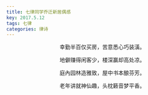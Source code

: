 ```yaml
---
title: 七律同学乔迁新居偶感
key: 2017.5.12
tags: 七律
categories: 律诗
---
```


<p align="center">幸勤半百仅买房，苦意悉心巧装潢。
</p>
<p align="center">地僻赚得闲客少，楼深赢却高处凉。
</p>
<p align="center">庭內园林造雅致，屋中书本酿芬芳。
</p>
<p align="center">老年讲就神仙趣，头枕籁音梦平香。
</p>
<p align="center"></br>
</p>
